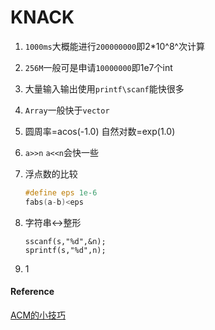 # KNACK

1. `1000ms`大概能进行`200000000`即2*10^8^次计算

2. `256M`一般可是申请`10000000`即1e7个int

3. 大量输入输出使用`printf\scanf`能快很多

4. `Array`一般快于`vector`

5. 圆周率=acos(-1.0)
   自然对数=exp(1.0)

6. `a>>n` `a<<n`会快一些

7. 浮点数的比较

   ```c++
   #define eps 1e-6
   fabs(a-b)<eps
   ```

8. 字符串<->整形

   ```
   sscanf(s,"%d",&n);
   sprintf(s,"%d",n);
   ```

9. 1

#### Reference

[ACM的小技巧](https://blog.csdn.net/power721/article/details/4503056)

